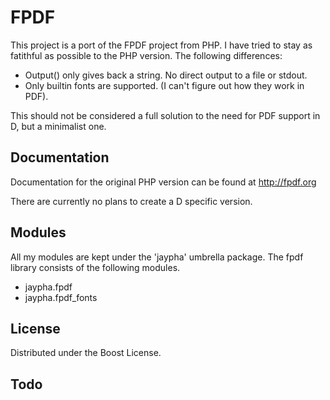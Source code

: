 FPDF
====

This project is a port of the FPDF project from PHP. I have tried to stay as fatithful
as possible to the PHP version. The following differences:

* Output() only gives back a string. No direct output to a file or stdout.
* Only builtin fonts are supported. (I can't figure out how they work in PDF).

This should not be considered a full solution to the need for PDF support in D, but a
minimalist one.

Documentation
-------------

Documentation for the original PHP version can be found at http://fpdf.org

There are currently no plans to create a D specific version.

Modules
-------

All my modules are kept under the 'jaypha' umbrella package. The fpdf
library consists of the following modules.

* jaypha.fpdf
* jaypha.fpdf_fonts

License
-------

Distributed under the Boost License.

Todo
----
